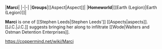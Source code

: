 |**Marci**|
|-|-|
|**Groups**|[[Aspect\|Aspect]]|
|**Homeworld**|[[Earth (Legion)\|Earth (Legion)]]|

**Marci** is one of [[Stephen Leeds\|Stephen Leeds']] [[Aspects\|aspects]].
[[J.C.\|J.C.]] suggests bringing her along to infiltrate [[Wode\|Walters and Ostman Detention Enterprises]].



https://coppermind.net/wiki/Marci